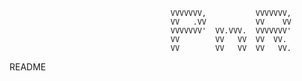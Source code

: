 

                                        VVVVVVV,           VVVVVVV,
                                        VV   .VV           VV    VV
                                        VVVVVVV'  VV.VVV.  VVVVVVV'
                                        VV        VV   VV  VV  VV.
                                        VV        VV   VV  VV   VV.
README



